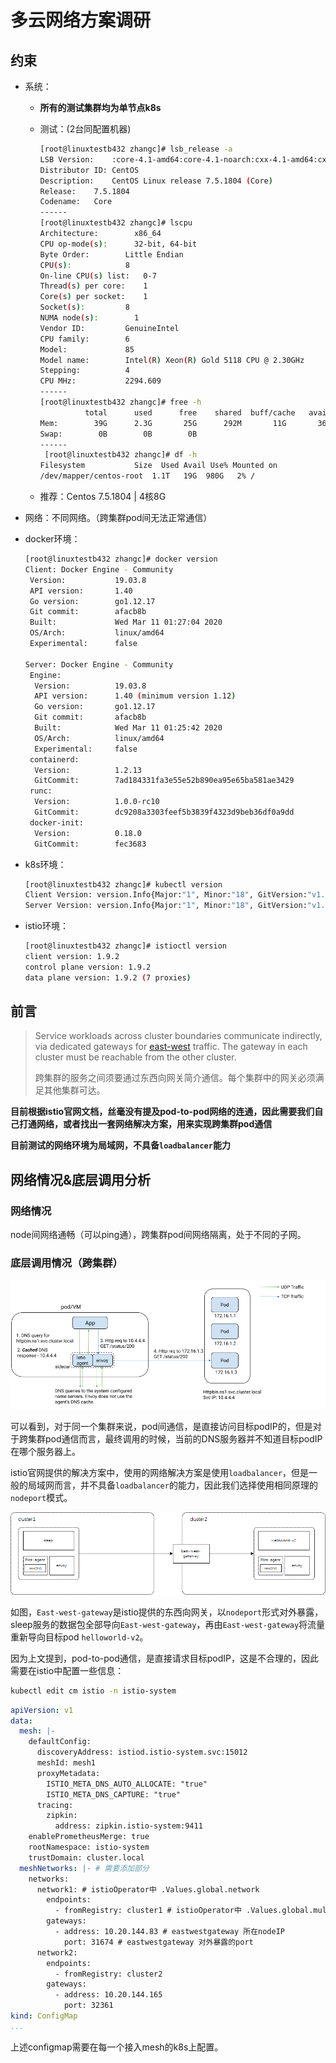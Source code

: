 # 多云网络方案调研

## 约束

- 系统：

  - **所有的测试集群均为单节点k8s**

  - 测试：(2台同配置机器)

    ```bash
    [root@linuxtestb432 zhangc]# lsb_release -a
    LSB Version:	:core-4.1-amd64:core-4.1-noarch:cxx-4.1-amd64:cxx-4.1-noarch:desktop-4.1-amd64:desktop-4.1-noarch:languages-4.1-amd64:languages-4.1-noarch:printing-4.1-amd64:printing-4.1-noarch
    Distributor ID:	CentOS
    Description:	CentOS Linux release 7.5.1804 (Core) 
    Release:	7.5.1804
    Codename:	Core
    ------
    [root@linuxtestb432 zhangc]# lscpu
    Architecture:        x86_64
    CPU op-mode(s):      32-bit, 64-bit
    Byte Order:        Little Endian
    CPU(s):            8
    On-line CPU(s) list:   0-7
    Thread(s) per core:    1
    Core(s) per socket:    1
    Socket(s):         8
    NUMA node(s):        1
    Vendor ID:         GenuineIntel
    CPU family:        6
    Model:             85
    Model name:        Intel(R) Xeon(R) Gold 5118 CPU @ 2.30GHz
    Stepping:          4
    CPU MHz:           2294.609
    ------
    [root@linuxtestb432 zhangc]# free -h
              total      used      free    shared  buff/cache   available
    Mem:        39G      2.3G       25G      292M       11G       36G
    Swap:        0B        0B        0B
    ------
     [root@linuxtestb432 zhangc]# df -h
    Filesystem           Size  Used Avail Use% Mounted on
    /dev/mapper/centos-root  1.1T   19G  980G   2% /
    ```

  - 推荐：Centos 7.5.1804 | 4核8G

- 网络：不同网络。（跨集群pod间无法正常通信）

- docker环境：

  ```bash
  [root@linuxtestb432 zhangc]# docker version
  Client: Docker Engine - Community
   Version:           19.03.8
   API version:       1.40
   Go version:        go1.12.17
   Git commit:        afacb8b
   Built:             Wed Mar 11 01:27:04 2020
   OS/Arch:           linux/amd64
   Experimental:      false
  
  Server: Docker Engine - Community
   Engine:
    Version:          19.03.8
    API version:      1.40 (minimum version 1.12)
    Go version:       go1.12.17
    Git commit:       afacb8b
    Built:            Wed Mar 11 01:25:42 2020
    OS/Arch:          linux/amd64
    Experimental:     false
   containerd:
    Version:          1.2.13
    GitCommit:        7ad184331fa3e55e52b890ea95e65ba581ae3429
   runc:
    Version:          1.0.0-rc10
    GitCommit:        dc9208a3303feef5b3839f4323d9beb36df0a9dd
   docker-init:
    Version:          0.18.0
    GitCommit:        fec3683
  ```

  

- k8s环境：

  ```bash
  [root@linuxtestb432 zhangc]# kubectl version
  Client Version: version.Info{Major:"1", Minor:"18", GitVersion:"v1.18.2", GitCommit:"52c56ce7a8272c798dbc29846288d7cd9fbae032", GitTreeState:"clean", BuildDate:"2020-04-16T11:56:40Z", GoVersion:"go1.13.9", Compiler:"gc", Platform:"linux/amd64"}
  Server Version: version.Info{Major:"1", Minor:"18", GitVersion:"v1.18.2", GitCommit:"52c56ce7a8272c798dbc29846288d7cd9fbae032", GitTreeState:"clean", BuildDate:"2020-04-16T11:48:36Z", GoVersion:"go1.13.9", Compiler:"gc", Platform:"linux/amd64"}
  ```

- istio环境：

  ```bash
  [root@linuxtestb432 zhangc]# istioctl version
  client version: 1.9.2
  control plane version: 1.9.2
  data plane version: 1.9.2 (7 proxies)
  ```

  

## 前言

> Service workloads across cluster boundaries communicate indirectly, via dedicated gateways for [east-west](https://en.wikipedia.org/wiki/East-west_traffic) traffic. The gateway in each cluster must be reachable from the other cluster.
> 
> 跨集群的服务之间须要通过东西向网关简介通信。每个集群中的网关必须满足其他集群可达。

**目前根据istio官网文档，丝毫没有提及pod-to-pod网络的连通，因此需要我们自己打通网络，或者找出一套网络解决方案，用来实现跨集群pod通信**

**目前测试的网络环境为局域网，不具备`loadbalancer`能力**

## 网络情况&底层调用分析

### 网络情况

node间网络通畅（可以ping通），跨集群pod间网络隔离，处于不同的子网。

### 底层调用情况（跨集群）

![dns-interception-in-istio](img/dns-interception-in-istio.png)

可以看到，对于同一个集群来说，pod间通信，是直接访问目标podIP的，但是对于跨集群pod通信而言，最终调用的时候，当前的DNS服务器并不知道目标podIP在哪个服务器上。

istio官网提供的解决方案中，使用的网络解决方案是使用`loadbalancer`，但是一般的局域网而言，并不具备`loadbalancer`的能力，因此我们选择使用相同原理的`nodeport`模式。



![image-20210623160456450](img/image-20210623160456450.png)

如图，`East-west-gateway`是istio提供的东西向网关，以`nodeport`形式对外暴露，sleep服务的数据包全部导向`East-west-gateway`，再由`East-west-gateway`将流量重新导向目标pod `helloworld-v2`。

因为上文提到，pod-to-pod通信，是直接请求目标podIP，这是不合理的，因此需要在istio中配置一些信息：

```bash
kubectl edit cm istio -n istio-system
```

```yaml
apiVersion: v1
data:
  mesh: |-
    defaultConfig:
      discoveryAddress: istiod.istio-system.svc:15012
      meshId: mesh1
      proxyMetadata:
        ISTIO_META_DNS_AUTO_ALLOCATE: "true"
        ISTIO_META_DNS_CAPTURE: "true"
      tracing:
        zipkin:
          address: zipkin.istio-system:9411
    enablePrometheusMerge: true
    rootNamespace: istio-system
    trustDomain: cluster.local
  meshNetworks: |- # 需要添加部分
    networks:
      network1: # istioOperator中 .Values.global.network
        endpoints:
          - fromRegistry: cluster1 # istioOperator中 .Values.global.multiCluster.clusterName
        gateways:
          - address: 10.20.144.83 # eastwestgateway 所在nodeIP
            port: 31674 # eastwestgateway 对外暴露的port
      network2:
        endpoints:
          - fromRegistry: cluster2
        gateways:
          - address: 10.20.144.165
            port: 32361
kind: ConfigMap
...
```

上述configmap需要在每一个接入mesh的k8s上配置。





